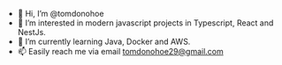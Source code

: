 - 👋 Hi, I’m @tomdonohoe
- 👀 I’m interested in modern javascript projects in Typescript, React and NestJs.
- 🌱 I’m currently learning Java, Docker and AWS.
- 📫  Easily reach me via email tomdonohoe29@gmail.com

<!---
tomdonohoe/tomdonohoe is a ✨ special ✨ repository because its `README.md` (this file) appears on your GitHub profile.
You can click the Preview link to take a look at your changes.
--->
